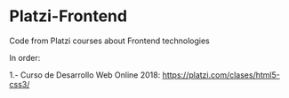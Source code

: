 # Platzi-Frontend
Code from Platzi courses about Frontend technologies

In order:

1.- Curso de Desarrollo Web Online 2018: https://platzi.com/clases/html5-css3/

